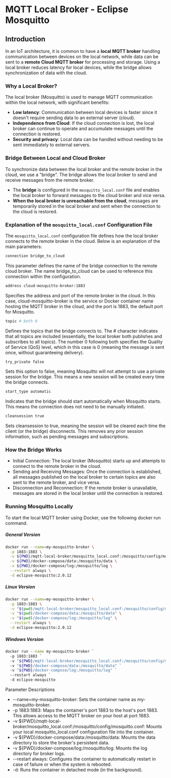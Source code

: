 # MQTT Local Broker - Eclipse Mosquitto

## Introduction

In an IoT architecture, it is common to have a **local MQTT broker** handling communication between devices on the local network, while data can be sent to a **remote Cloud MQTT broker** for processing and storage. Using a local broker reduces latency for local devices, while the bridge allows synchronization of data with the cloud.

### Why a Local Broker?

The local broker (Mosquitto) is used to manage MQTT communication within the local network, with significant benefits:

- **Low latency**: Communication between local devices is faster since it doesn't require sending data to an external server (cloud).
- **Independence from Cloud**: If the cloud connection is lost, the local broker can continue to operate and accumulate messages until the connection is restored.
- **Security and privacy**: Local data can be handled without needing to be sent immediately to external servers.

### Bridge Between Local and Cloud Broker

To synchronize data between the local broker and the remote broker in the cloud, we use a "bridge". The bridge allows the local broker to send and receive messages from the remote broker.

- The **bridge** is configured in the `mosquitto_local.conf` file and enables the local broker to forward messages to the cloud broker and vice versa.
- **When the local broker is unreachable from the cloud**, messages are temporarily stored in the local broker and sent when the connection to the cloud is restored.

### Explanation of the `mosquitto_local.conf` Configuration File

The `mosquitto_local.conf` configuration file defines how the local broker connects to the remote broker in the cloud. Below is an explanation of the main parameters:

```bash
connection bridge_to_cloud
```

This parameter defines the name of the bridge connection to the remote cloud broker. The name bridge_to_cloud can be used to reference this connection within the configuration.

```bash
address cloud-mosquitto-broker:1883
```

Specifies the address and port of the remote broker in the cloud. In this case, cloud-mosquitto-broker is the service or Docker container name hosting the MQTT broker in the cloud, and the port is 1883, the default port for Mosquitto.

```bash
topic # both 0
```

Defines the topics that the bridge connects to. The # character indicates that all topics are included (essentially, the local broker both publishes and subscribes to all topics). The number 0 following both specifies the Quality of Service (QoS) level, which in this case is 0 (meaning the message is sent once, without guaranteeing delivery).

```bash
try_private false
```

Sets this option to false, meaning Mosquitto will not attempt to use a private session for the bridge. This means a new session will be created every time the bridge connects.

```bash
start_type automatic
```

Indicates that the bridge should start automatically when Mosquitto starts. This means the connection does not need to be manually initiated.

```bash
cleansession true
```

Sets cleansession to true, meaning the session will be cleared each time the client (or the bridge) disconnects. This removes any prior session information, such as pending messages and subscriptions.

### How the Bridge Works

- Initial Connection: The local broker (Mosquitto) starts up and attempts to connect to the remote broker in the cloud.
- Sending and Receiving Messages: Once the connection is established, all messages published on the local broker to certain topics are also sent to the remote broker, and vice versa.
- Disconnection and Reconnection: If the remote broker is unavailable, messages are stored in the local broker until the connection is restored.

### Running Mosquitto Locally

To start the local MQTT broker using Docker, use the following docker run command.

##### General Version

```bash
docker run --name=my-mosquitto-broker \
  -p 1883:1883 \
  -v ${PWD}/mqtt-local-broker/mosquitto_local.conf:/mosquitto/config/mosquitto.conf \
  -v ${PWD}/docker-compose/data:/mosquitto/data \
  -v ${PWD}/docker-compose/log:/mosquitto/log \
  --restart always \
  -d eclipse-mosquitto:2.0.12
```

##### Linux Version

```bash
docker run --name=my-mosquitto-broker \
  -p 1883:1883 \
  -v "$(pwd)/mqtt-local-broker/mosquitto_local.conf:/mosquitto/config/mosquitto.conf" \
  -v "$(pwd)/docker-compose/data:/mosquitto/data" \
  -v "$(pwd)/docker-compose/log:/mosquitto/log" \
  --restart always \
  -d eclipse-mosquitto:2.0.12

```

##### Windows Version

```bash
docker run --name my-mosquitto-broker `
  -p 1883:1883 `
  -v "${PWD}/mqtt-local-broker/mosquitto_local.conf:/mosquitto/config/mosquitto.conf" `
  -v "${PWD}/docker-compose/data:/mosquitto/data" `
  -v "${PWD}/docker-compose/log:/mosquitto/log" `
  --restart always `
  -d eclipse-mosquitto
```

Parameter Descriptions

- --name=my-mosquitto-broker: Sets the container name as my-mosquitto-broker.
- -p 1883:1883: Maps the container's port 1883 to the host's port 1883. This allows access to the MQTT broker on your host at port 1883.
- -v ${PWD}/mqtt-local-broker/mosquitto_local.conf:/mosquitto/config/mosquitto.conf: Mounts your local mosquitto_local.conf configuration file into the container.
- -v ${PWD}/docker-compose/data:/mosquitto/data: Mounts the data directory to store the broker's persistent data.
- -v ${PWD}/docker-compose/log:/mosquitto/log: Mounts the log directory for broker logs.
- --restart always: Configures the container to automatically restart in case of failure or when the system is rebooted.
- -d: Runs the container in detached mode (in the background).
